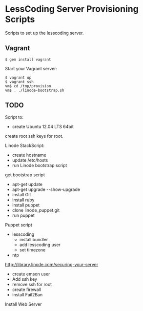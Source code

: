 # LessCoding Server Provisioning Scripts

Scripts to set up the lesscoding server.


## Vagrant

    $ gem install vagrant

Start your Vagrant server:

    $ vagrant up
    $ vagrant ssh
    vm$ cd /tmp/provision
    vm$ . ./linode-bootstrap.sh

## TODO

Script to:

- create Ubuntu 12.04 LTS 64bit

create root ssh keys for root.

Linode StackScript:
  - create hostname
  - update /etc/hosts
  - run Linode bootstrap script

get bootstrap script
  - apt-get update
  - apt-get upgrade --show-upgrade
  - install Git
  - install ruby
  - install puppet
  - clone linode_puppet.git
  - run puppet

Puppet script
  - lesscoding 
    - install bundler
    - add lesscoding user
    - set timezone
  - ntp

<http://library.linode.com/securing-your-server>
  - create emson user
  - Add ssh key
  - remove ssh for root
  - create firewall
  - install Fail2Ban
  
Install Web Server
